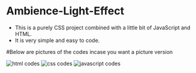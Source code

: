 # Ambience-Light-Effect
* This is a purely CSS project combined with a little bit of JavaScript and HTML.
* It is very simple and easy to code.

#Below are pictures of the codes incase you want a picture version

![html codes](https://user-images.githubusercontent.com/31933724/142701312-56886612-2bfc-49c1-be68-c6278a53ff14.png)
![css codes](https://user-images.githubusercontent.com/31933724/142701301-7b4cf70d-930f-4b5e-b7e3-df23689a42f3.png)
![javascript codes](https://user-images.githubusercontent.com/31933724/142701384-dd355540-70a1-41c7-9f52-8b3fc239c176.png)

